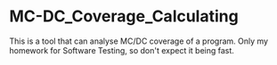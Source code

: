 # MC-DC_Coverage_Calculating
This is a tool that can analyse MC/DC coverage of a program.
Only my homework for Software Testing, so don't expect it being fast.
